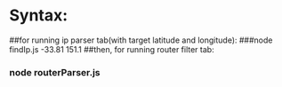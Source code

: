 # Syntax:
##for running ip parser tab(with target latitude and longitude): 
###node findIp.js -33.81 151.1
##then, for running router filter tab: 
### node routerParser.js